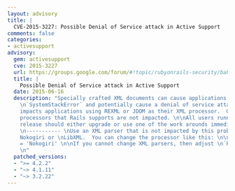 ```yaml
---
layout: advisory
title: |
  CVE-2015-3227: Possible Denial of Service attack in Active Support
comments: false
categories:
- activesupport
advisory:
  gem: activesupport
  cve: 2015-3227
  url: https://groups.google.com/forum/#!topic/rubyonrails-security/bahr2JLnxvk
  title: |
    Possible Denial of Service attack in Active Support
  date: 2015-06-16
  description: "Specially crafted XML documents can cause applications to raise a
    \n`SystemStackError` and potentially cause a denial of service attack.  This \nonly
    impacts applications using REXML or JDOM as their XML processor.  Other \nXML
    processors that Rails supports are not impacted. \n\nAll users running an affected
    release should either upgrade or use one of the work arounds immediately.\n\nWorkarounds
    \n----------- \nUse an XML parser that is not impacted by this problem, such as
    Nokogiri or \nLibXML.  You can change the processor like this: \n\n  ActiveSupport::XmlMini.backend
    = 'Nokogiri' \n\nIf you cannot change XML parsers, then adjust \n`RUBY_THREAD_MACHINE_STACK_SIZE`.
    \n"
  patched_versions:
  - ">= 4.2.2"
  - "~> 4.1.11"
  - "~> 3.2.22"
---
```

